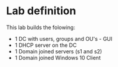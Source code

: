 # Lab definition

This lab builds the folowing:

* 1 DC with users, groups and OU's - GUI
* 1 DHCP server on the DC
* 1 Domain joined servers (s1 and s2)
* 1 Domain joined Windows 10 Client